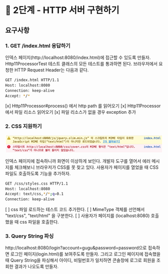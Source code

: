# 🚀 2단계 - HTTP 서버 구현하기

## 요구사항 
### 1. GET /index.html 응답하기
   인덱스 페이지(http://localhost:8080/index.html)에 접근할 수 있도록 만들자.
   Http11ProcessorTest 테스트 클래스의 모든 테스트를 통과하면 된다.
   브라우저에서 요청한 HTTP Request Header는 다음과 같다.

```bash
GET /index.html HTTP/1.1
Host: localhost:8080
Connection: keep-alive
Accept: */*
```

[x] Http11Processor#process() 에서 http path 를 읽어오기 
[x] Http11Processor 에서 파일 리소스 읽어오기
[x] 파일 리소스가 없을 경우 exception 추가

### 2. CSS 지원하기
![img.png](img.png)

인덱스 페이지에 접속하니까 화면이 이상하게 보인다.
개발자 도구를 열어서 에러 메시지를 체크해보니 브라우저가 CSS를 못 찾고 있다.
사용자가 페이지를 열었을 때 CSS 파일도 호출하도록 기능을 추가하자.

```bash
GET /css/styles.css HTTP/1.1
Host: localhost:8080
Accept: text/css,*/*;q=0.1
Connection: keep-alive
```

[ ] css 파일 로드하는 테스트 코드 추가한다.
[ ] MimeType 객체를 선언해서 "text/css", "text/html" 을 구분한다.
[ ] 사용자가 페이지를 (localhost:8080) 호출했을 때 css 파일을 호출한다.

### 3. Query String 파싱
   http://localhost:8080/login?account=gugu&password=password으로 접속하면 로그인 페이지(login.html)를 보여주도록 만들자.
   그리고 로그인 페이지에 접속했을 때 Query String을 파싱해서 아이디, 비밀번호가 일치하면 콘솔창에 로그로 회원을 조회한 결과가 나오도록 만들자.

